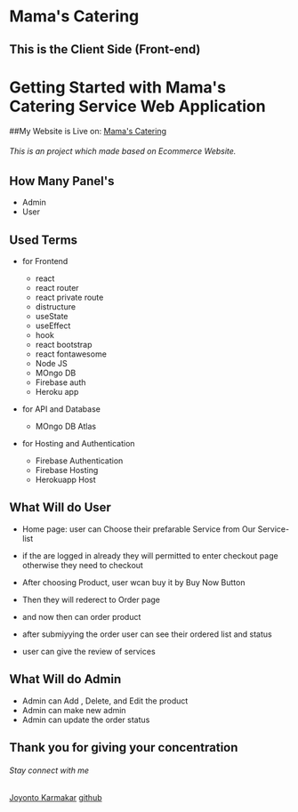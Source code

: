 # Mama's Catering
## This is the Client Side (Front-end)

# Getting Started with Mama's Catering Service Web Application

##My Website is Live on: [Mama's Catering](https://mama-s-catering.web.app/)

###### This is an project which made based on Ecommerce Website.

## How Many Panel's 
- Admin
- User

## Used Terms
- for Frontend
  - react
   - react router
   - react private route
   - distructure
   - useState
   - useEffect
   - hook
  - react bootstrap
  - react fontawesome
  - Node JS
  - MOngo DB
  - Firebase auth
  - Heroku app

- for API and Database
  - MOngo DB Atlas
  
- for Hosting and Authentication
  - Firebase Authentication
  - Firebase Hosting
  - Herokuapp Host


## What Will do User

  - Home page: user can Choose their prefarable Service from Our Service-list
  - if the are logged in already they will permitted to enter checkout page otherwise they need to checkout
  - After choosing Product, user wcan buy it by Buy Now Button
  - Then they will rederect to Order page
  - and now then can order product

  - after submiyying the order user can see their ordered list and status
  - user can give the review of services

## What Will do Admin

  - Admin can Add , Delete, and Edit the product
  - Admin can make new admin
  - Admin can update the order status


## Thank you for giving your concentration
###### Stay connect with me
[Joyonto Karmakar](https://joyontokarmakar.netlify.app)
[github](https://www.github.com/joyontokarmakar)


